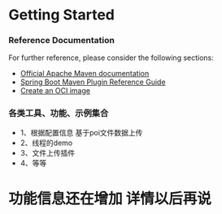 # Getting Started

### Reference Documentation

For further reference, please consider the following sections:

* [Official Apache Maven documentation](https://maven.apache.org/guides/index.html)
* [Spring Boot Maven Plugin Reference Guide](https://docs.spring.io/spring-boot/docs/3.0.4/maven-plugin/reference/html/)
* [Create an OCI image](https://docs.spring.io/spring-boot/docs/3.0.4/maven-plugin/reference/html/#build-image)

### 各类工具、功能、示例集合
* 1、根据配置信息 基于poi文件数据上传
* 2、线程的demo
* 3、文件上传插件 
* 4、等等
# 功能信息还在增加 详情以后再说
